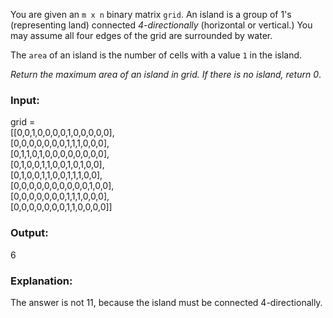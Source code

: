 You are given an `m x n` binary matrix `grid`. An island is a group of 1's (representing land) connected *4-directionally* (horizontal or vertical.) You may assume all four edges of the grid are surrounded by water.

The `area` of an island is the number of cells with a value `1` in the island.

*Return the maximum area of an island in grid. If there is no island, return 0*.

### Input:
grid = <br>
[[0,0,1,0,0,0,0,1,0,0,0,0,0], <br>
        [0,0,0,0,0,0,0,1,1,1,0,0,0], <br>
        [0,1,1,0,1,0,0,0,0,0,0,0,0], <br>
        [0,1,0,0,1,1,0,0,1,0,1,0,0], <br>
        [0,1,0,0,1,1,0,0,1,1,1,0,0], <br>
        [0,0,0,0,0,0,0,0,0,0,1,0,0], <br>
        [0,0,0,0,0,0,0,1,1,1,0,0,0], <br>
        [0,0,0,0,0,0,0,1,1,0,0,0,0]] <br>

### Output:
6

### Explanation:
The answer is not 11, because the island must be connected 4-directionally.


